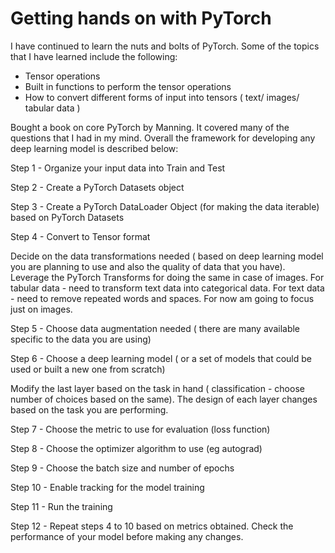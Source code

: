 # Getting hands on with PyTorch

I have continued to learn the nuts and bolts of PyTorch. Some of the topics that I have learned include the following: 

- Tensor operations 
- Built in functions to perform the tensor operations 
- How to convert different forms of input into tensors ( text/ images/ tabular data ) 

Bought a book on core PyTorch by Manning. It covered many of the questions that I had in my mind. Overall the framework for developing any deep learning model is described below: 

Step 1 - Organize your input data into Train and Test 

Step 2 - Create a PyTorch Datasets object

Step 3 - Create a PyTorch DataLoader Object (for making the data iterable) based on PyTorch Datasets

Step 4 - Convert to Tensor format 

Decide on the data transformations needed ( based on deep learning model you are planning to use and also the quality of data that you have). Leverage the PyTorch Transforms for doing the same in case of images. For tabular data - need to transform text data into categorical data. For text data - need to remove repeated words and spaces. For now am going to focus just on images.

Step 5 - Choose data augmentation needed ( there are many available specific to the data you are using) 

Step 6 - Choose a deep learning model ( or a set of models that could be used or built a new one from scratch) 

Modify the last layer based on the task in hand ( classification - choose number of choices based on the same). The design of each layer changes based on the task you are performing.  

Step 7 - Choose the metric to use for evaluation (loss function)

Step 8 - Choose the optimizer algorithm to use (eg autograd)

Step 9 - Choose the batch size and number of epochs

Step 10 - Enable tracking for the model training

Step 11 - Run the training 

Step 12 - Repeat steps 4 to 10 based on metrics obtained. Check the performance of your model before making any changes. 
